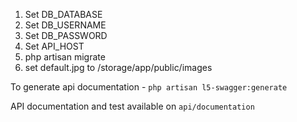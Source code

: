 1. Set DB_DATABASE
2. Set DB_USERNAME
3. Set DB_PASSWORD
4. Set API_HOST
5. php artisan migrate
6. set default.jpg to /storage/app/public/images

To generate api documentation - 
`php artisan l5-swagger:generate` 

API documentation and test available on `api/documentation`